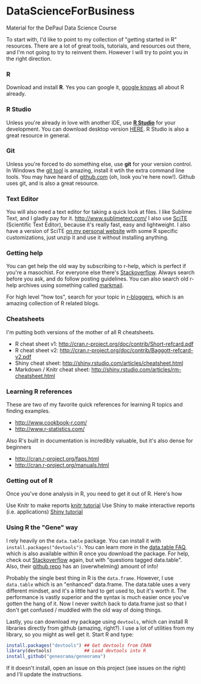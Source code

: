 DataScienceForBusiness
======================

Material for the DePaul Data Science Course

To start with, I'd like to point to my collection of "getting started in R" resources. There are a lot of great tools, tutorials, and resources out there, and I'm not going to try to reinvent them.  However I will try to point you in the right direction. 

### R
Download and install **R**.  Yes you can google it, [google knows](https://github.com/search?q=user%3Agoogle+language%3AR&ref=searchresults&type=Code) all about R already.

### R Studio
Unless you're already in love with another IDE, use [**R Studio**](http://www.rstudio.com/) for your development.  You can download desktop version [HERE](http://www.rstudio.com/products/rstudio/download/).  R Studio is also a great resource in general.

### Git
Unless you're forced to do something else, use **git** for your version control. In Windows the [git tool](http://git-scm.com/downloads) is amazing, install it wtih the extra command line tools.  You may have heard of [github.com](https://github.com) (oh, look you're here now!).  Github uses git, and is also a great resource. 

### Text Editor
You will also need a text editor for taking a quick look at files.  I like Sublime Text, and I gladly pay for it. http://www.sublimetext.com/
I also use [SciTE](http://www.scintilla.org/SciTE.html) (Scientific Text Editor), because it's really fast, easy and lightweight.  I also have a version of SciTE [on my personal website](http://geneorama.com/downloads/wscite.zip) with some R specific customizations, just unzip it and use it without installing anything.

### Getting help
You can get help the old way by subscribing to r-help, which is perfect if you're a masochist.  For everyone else there's [Stackoverflow](http://stackoverflow.com/questions/tagged/R).  Always search before you ask, and do follow posting guidelines.  You can also search old r-help archives using something called [markmail](http://r-project.markmail.org/).

For high level "how tos", search for your topic in [r-bloggers](http://www.r-bloggers.com/), which is an amazing collection of R related blogs.

### Cheatsheets
I'm putting both versions of the mother of all R cheatsheets.

* R cheat sheet v1: http://cran.r-project.org/doc/contrib/Short-refcard.pdf
* R cheat sheet v2: http://cran.r-project.org/doc/contrib/Baggott-refcard-v2.pdf
* Shiny cheat sheet: http://shiny.rstudio.com/articles/cheatsheet.html
* Markdown / Knitr cheat sheet: http://shiny.rstudio.com/articles/rm-cheatsheet.html

### Learning R references

These are two of my favorite quick references for learning R topics and finding examples.

* http://www.cookbook-r.com/
* http://www.r-statistics.com/

Also R's built in documentation is incredibly valuable, but it's also dense for beginners

* http://cran.r-project.org/faqs.html
* http://cran.r-project.org/manuals.html

### Getting out of R

Once you've done analysis in R, you need to get it out of R.  Here's how

Use Knitr to make reports [knitr tutorial](http://kbroman.org/knitr_knutshell/)
Use Shiny to make interactive reports (i.e. applications) [Shiny tutorial](http://shiny.rstudio.com/tutorial/)


### Using R the "Gene" way

I rely heavily on the `data.table` package.  You can install it with `install.packages("devtools")`.  You can learn more in the [data.table FAQ](http://cran.r-project.org/web/packages/data.table/vignettes/datatable-faq.pdf), which is also available within R once you download the package.  For help, check out [Stackoverflow](http://stackoverflow.com/questions/tagged/data.table) again, but with "questions tagged data.table".  Also, their [github repo](https://github.com/Rdatatable/data.table/) has an (overwhelming) amount of info!

Probably the single best thing in R is the `data.frame`.  However, I use `data.table` which is an "enhanced" data.frame.  The data.table uses a very different mindset, and it's a little hard to get used to, but it's worth it.  The performance is vastly superior and the syntax is much easier once you've gotten the hang of it.  Now I never switch back to data.frame just so that I don't get confused / muddled with the old way of doing things.

Lastly, you can download my package using `devtools`, which can install R libraries directly from github (amazing, right?).  I use a lot of utilities from my library, so you might as well get it.
Start R and type:
```R
install.packages("devtools") ## Get devtools from CRAN
library(devtools)            ## Load devtools into R
install_github("geneorama/geneorama")
```
If it doesn't install, open an issue on this project (see issues on the right) and I'll update the instructions.
